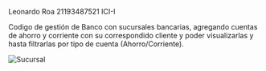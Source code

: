 Leonardo Roa
21193487521
ICI-I

Codigo de gestión de Banco con sucursales bancarias, agregando cuentas de ahorro y corriente con su correspondido cliente y poder visualizarlas y hasta filtrarlas por tipo de cuenta (Ahorro/Corriente).


![Sucursal](https://github.com/LeonardoRoaS/SucursalBancaria/assets/114433112/c1b43821-020d-4b3b-b9e1-ff668e50d9ae)
